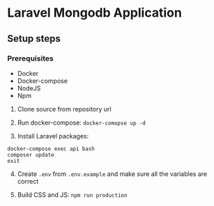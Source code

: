 # Laravel Mongodb Application

## Setup steps

### Prerequisites

- Docker
- Docker-compose
- NodeJS
- Npm

1. Clone source from repository url

2. Run docker-compose: `docker-comopse up -d`

3. Install Laravel packages:
```shell
docker-compose exec api bash
composer update
exit
```

4. Create `.env` from `.env.example` and make sure all the variables are correct

5. Build CSS and JS: `npm run production`
